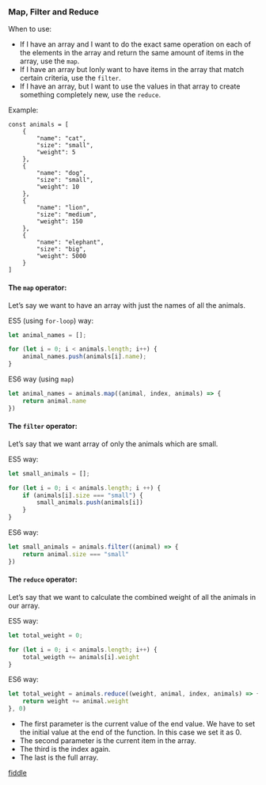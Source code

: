 ### Map, Filter and Reduce

When to use:

 *   If I have an array and I want to do the exact same operation on each of the elements in the array and return the same amount of items in the array, use the `map`.
  *  If I have an array but Ionly want to have items in the array that match certain criteria, use the `filter`.
   * If I have an array, but I want to use the values in that array to create something completely new, use the `reduce`.

Example:
```javscript
const animals = [
    {
        "name": "cat",
        "size": "small",
        "weight": 5
    },
    {
        "name": "dog",
        "size": "small",
        "weight": 10
    },
    {
        "name": "lion",
        "size": "medium",
        "weight": 150
    },
    {
        "name": "elephant",
        "size": "big",
        "weight": 5000
    }
]
```

#### The `map` operator:

Let’s say we want to have an array with just the names of all the animals. 

ES5 (using `for-loop`) way:

```javascript
let animal_names = [];

for (let i = 0; i < animals.length; i++) {
    animal_names.push(animals[i].name);
}
```

ES6 way (using `map`)
```javascript
let animal_names = animals.map((animal, index, animals) => {
    return animal.name
})
```

#### The `filter` operator:
Let’s say that we want array of only the animals which are small.

ES5 way:
```javascript
let small_animals = [];

for (let i = 0; i < animals.length; i ++) {
    if (animals[i].size === "small") {
        small_animals.push(animals[i])
    }
}
```
ES6 way:
```javascript
let small_animals = animals.filter((animal) => {
    return animal.size === "small"
})
```
#### The `reduce` operator:
Let’s say that we want to calculate the combined weight of all the animals in our array.

ES5 way:
```javascript
let total_weight = 0;

for (let i = 0; i < animals.length; i++) {
    total_weigth += animals[i].weight
}
```
ES6 way:
```javascript
let total_weight = animals.reduce((weight, animal, index, animals) => {
    return weight += animal.weight
}, 0)
```
 * The first parameter is the current value of the end value. We have to set the initial value at the end of the function. In this case we set it as 0.
 * The second parameter is the current item in the array.
 * The third is the index again.
 * The last is the full array.

 [fiddle](https://jsfiddle.net/sreenath124/84gu12k5/)